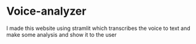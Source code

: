 # Voice-analyzer
I made this website using stramlit which transcribes the voice to text and make some analysis and show it to the user
